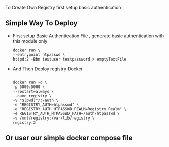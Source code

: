  To Create Own Registry  first setup basic authentication

## Simple Way To Deploy
* First setup Basic Authentication File , generate basic authentication with this module only 
    ```
    docker run \
    --entrypoint htpasswd \
    httpd:2 -Bbn testuser testpassword > emptyTextFile

    ```

* And Then Deploy registry Docker
    ```

    docker run -d \
    -p 5000:5000 \
    --restart=always \
    --name registry \
    -v "$(pwd)"/:/auth \
    -e "REGISTRY_AUTH=htpasswd" \
    -e "REGISTRY_AUTH_HTPASSWD_REALM=Registry Realm" \
    -e REGISTRY_AUTH_HTPASSWD_PATH=/auth/htpasswd \
    -v /mnt/registry:/var/lib/registry \
    registry:2

    ```


## Or user our simple docker compose file

